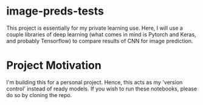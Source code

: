 # image-preds-tests
This project is essentially for my private learning use. Here, I will use a couple libraries of deep learning (what comes in mind is Pytorch and Keras, and probably Tensorflow) to compare results of CNN for image prediction.

# Project Motivation
I'm building this for a personal project. Hence, this acts as my 'version control' instead of ready models. If you wish to run these notebooks, please do so by cloning the repo.
